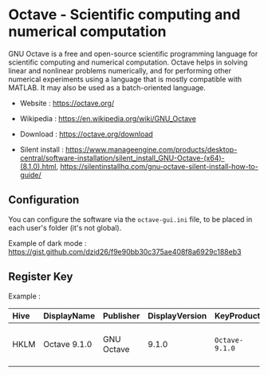# Octave - Scientific computing and numerical computation

GNU Octave is a free and open-source scientific programming language for scientific computing and numerical computation.
Octave helps in solving linear and nonlinear problems numerically, and for performing other numerical experiments using a language that is mostly compatible with MATLAB.
It may also be used as a batch-oriented language.

* Website : https://octave.org/
* Wikipedia : https://en.wikipedia.org/wiki/GNU_Octave

* Download : https://octave.org/download
* Silent install : https://www.manageengine.com/products/desktop-central/software-installation/silent_install_GNU-Octave-(x64)-(8.1.0).html,
	https://silentinstallhq.com/gnu-octave-silent-install-how-to-guide/

## Configuration

You can configure the software via the `octave-gui.ini` file, to be placed in each user's folder (it's not global).

Example of dark mode : https://gist.github.com/dzid26/f9e90bb30c375ae408f8a6929c188eb3

## Register Key

Example :

 | Hive | DisplayName | Publisher | DisplayVersion | KeyProduct | UninstallExe |
 |:---- |:----------- |:--------- |:-------------- |:---------- |:------------ |
 | HKLM | Octave 9.1.0 | GNU Octave | 9.1.0 | `Octave-9.1.0` | `"C:\Program Files\GNU Octave\Octave-9.1.0\uninstall.exe" /AllUsers` | 
